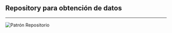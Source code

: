 ## Repository para obtención de datos
------------------------------

![Patrón Repositorio](/educaedu-slides/images/repo-pattern.png)

